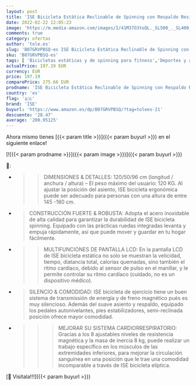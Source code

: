 ```yaml
---
layout: post
title: 'ISE Bicicleta Estática Reclinable de Spinning con Respaldo Resistencia Magnética de 8 Niveles Sensor de Pulso Ideal para Ejercicios de Recuperación  Máx.120kg SY-6801'
date: 2022-02-22 12:05:23
image: 'https://m.media-amazon.com/images/I/41M37O3toQL._SL500_._SL400_.jpg'
comments: true
category: ofertas
author: 'tole.es'
slug: 'B07GRVPBSQ-es ISE Bicicleta Estática Reclinable de Spinning con Respaldo...'
sku: 'B07GRVPBSQ-es'
tags: [ 'Bicicletas estáticas y de spinning para fitness','Deportes y aire libre','Fitness y ejercicio','Máquinas de cardio para fitness','bicicleta','ise', ]
actualPrice: 197.19 EUR
currency: EUR
price: 197.19
comparePrice: 275.66 EUR
prodname: 'ISE Bicicleta Estática Reclinable de Spinning con Respaldo Resistencia Magnética de 8 Niveles Sensor de Pulso Ideal para Ejercicios de Recuperación  Máx.120kg SY-6801'
country: 'es'
flag: '🇪🇸'
brand: 'ISE'
buyurl: 'https://www.amazon.es/dp/B07GRVPBSQ/?tag=tolees-21'
descuento: '28.47'
average: '200.95125'
---
```


Ahora mismo tienes [{{< param title >}}]({{< param buyurl >}}) en el siguiente enlace!

[![{{< param prodname >}}]({{< param image >}})]({{< param buyurl >}})

🔎:

- >> DIMENSIONES & DETALLES: 120/50/96 cm (longitud / anchura / altura) – El peso máximo del usuario: 120 KG. Al ajustar la posición del asiento, ISE bicicleta ergonómica puede ser adecuado para personas con una altura de entre 145 -180 cm.
- > CONSTRUCCIÓN FUERTE & ROBUSTA: Adopta el acero inoxidable de alta calidad para garantizar la durabilidad de ISE bicicleta spinning. Equipado con las prácticas ruedas integradas levanta y empuja rápidamente, así que puede mover y guardar en tu hogar fácilmente.
- >> MULTIFUNCIONES DE PANTALLA LCD: En la pantalla LCD de ISE bicicleta estática no solo se muestran la velicidad, tiempo, diatancia total, calorías quemadas, sino también el ritmo cardíaco, debido al sensor de pulso en el manillar, y le permite controlar su ritmo cardíaco (cuidado, no es un dispositivo médico).
- > SILENCIO & COMODIDAD: ISE bicicleta de ejercicio tiene un buen sistema de transmissión de energía y de freno magnético pués es muy silencioso. Además del suave asiento y respaldo, equipado los pedales autonivelantes, pies estabilizadores, semi-reclinada posición ofrece mayor comodidad.
- >>> MEJORAR SU SISTEMA CARDIORRESPIRATORIO: Gracias a los 8 ajustables niveles de resistencia magnética y la masa de inercia 8 kg, puede realizar un trabajo específico en los músculos de las extremidades inferiores, para mejorar la circulación sanguínea en una posición que le trae una comodidad incomparable a través de ISE bicicleta elíptica.

[🛒 Visítala!!!]({{< param buyurl >}})
